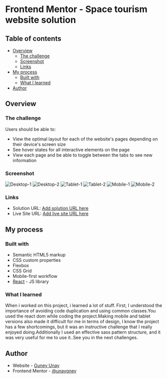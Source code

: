 # Frontend Mentor - Space tourism website solution


## Table of contents

- [Overview](#overview)
  - [The challenge](#the-challenge)
  - [Screenshot](#screenshot)
  - [Links](#links)
- [My process](#my-process)
  - [Built with](#built-with)
  - [What I learned](#what-i-learned)
- [Author](#author)




## Overview

### The challenge

Users should be able to:

- View the optimal layout for each of the website's pages depending on their device's screen size
- See hover states for all interactive elements on the page
- View each page and be able to toggle between the tabs to see new information

### Screenshot

![Desktop-1](./screenshots/desktop-1.png)
![Desktop-2](./screenshots/desktop-2.png)
![Tablet-1](./screenshots/tablet-1.png)
![Tablet-2](./screenshots/tablet-2.png)
![Mobile-1](./screenshots/mobile-1.png)
![Mobile-2](./screenshots/mobile-2.png)



### Links

- Solution URL: [Add solution URL here](https://www.frontendmentor.io/solutions/space-tourism-multipage-website-jdX0LBybqe)
- Live Site URL: [Add live site URL here](https://effulgent-puffpuff-412349.netlify.app/)

## My process

### Built with

- Semantic HTML5 markup
- CSS custom properties
- Flexbox
- CSS Grid
- Mobile-first workflow
- [React](https://reactjs.org/) - JS library




### What I learned

When i worked on this project, i learned a lot of stuff. First, I understood the importance of avoiding code duplication and using common classes.You used the react dom while coding the project.Making mobile and tablet versions also made it difficult for me in terms of design, I know the project has a few shortcomings, but it was an instructive challenge that I really enjoyed doing.Additionally I used an effective sass pattern structure, and it was very useful for me to use it..See you in the next challenges.



## Author

- Website - [Guney Unay](https://www.guneyunay.com)
- Frontend Mentor - [@unaygney](https://www.frontendmentor.io/profile/unaygney)


